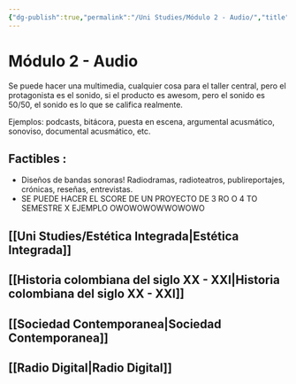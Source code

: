```yaml
---
{"dg-publish":true,"permalink":"/Uni Studies/Módulo 2 - Audio/","title":"Módulo 2 - Audio","tags":["Contexto/Universidad","ZeTopic/Audio"],"created":"2023-03-14T13:36:53.016-05:00","updated":"2023-09-27T11:06:11.905-05:00"}
---
```



# Módulo 2 - Audio

Se puede hacer una multimedia, cualquier cosa para el taller central, pero el protagonista es el sonido, si el producto es awesom, pero el sonido es 50/50, el sonido es lo que se califica realmente.

Ejemplos: podcasts, bitácora, puesta en escena, argumental acusmático, sonoviso, documental acusmático, etc.

## Factibles :

- Diseños de bandas sonoras! Radiodramas, radioteatros, publireportajes, crónicas, reseñas, entrevistas.
- SE PUEDE HACER EL SCORE DE UN PROYECTO DE 3 RO O 4 TO SEMESTRE X EJEMPLO OWOWOWOWWOWOWO

## [[Uni Studies/Estética Integrada\|Estética Integrada]]

## [[Historia colombiana del siglo XX - XXI\|Historia colombiana del siglo XX - XXI]]

## [[Sociedad Contemporanea\|Sociedad Contemporanea]]

## [[Radio Digital\|Radio Digital]]
